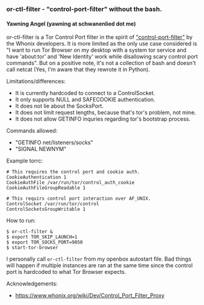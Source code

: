 ### or-ctl-filter - "control-port-filter" without the bash.
#### Yawning Angel (yawning at schwanenlied dot me)

or-ctl-filter is a Tor Control Port filter in the spirit of
["control-port-filter"](https://github.com/Whonix/control-port-filter) by the
Whonix developers.  It is more limited as the only use case considered is
"I want to run Tor Browser on my desktop with a system tor service and have
'about:tor' and 'New Identity' work while disallowing scary control port
commands".  But on a positive note, it's not a collection of bash and doesn't
call netcat (Yes, I'm aware that they rewrote it in Python).

Limitations/differences:
 * It is currently hardcoded to connect to a ControlSocket.
 * It only supports NULL and SAFECOOKIE authentication.
 * It does not lie about the SocksPort.
 * It does not limit request lengths, because that's tor's problem, not mine.
 * It does not allow GETINFO inquries regarding tor's bootstrap process.

Commands allowed:
 * "GETINFO net/listeners/socks"
 * "SIGNAL NEWNYM"

Example torrc:
```
# This requires the control port and cookie auth.
CookieAuthentication 1
CookieAuthFile /var/run/tor/control_auth_cookie
CookieAuthFileGroupReadable 1

# This requirs control port interaction over AF_UNIX.
ControlSocket /var/run/tor/control
ControlSocketsGroupWritable 1
```

How to run:
```
$ or-ctl-filter &
$ export TOR_SKIP_LAUNCH=1
$ export TOR_SOCKS_PORT=9050
$ start-tor-browser
```

I personally call `or-ctl-filter` from my openbox autostart file.  Bad things
will happen if multiple instances are ran at the same time since the control
port is hardcoded to what Tor Browser expects.

Acknowledgements:
 * https://www.whonix.org/wiki/Dev/Control_Port_Filter_Proxy
